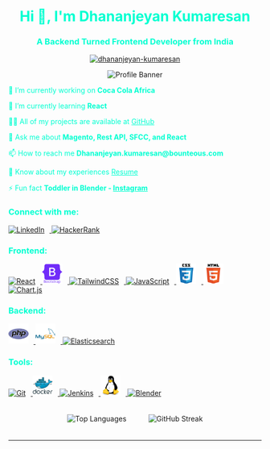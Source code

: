 <h1 align="center" style="color:#00FFD1;">Hi 👋, I'm Dhananjeyan Kumaresan</h1>
<h3 align="center" style="color:#00FFD1;">A Backend Turned Frontend Developer from India</h3>

<p align="center">
  <a href="https://github.com/ryo-ma/github-profile-trophy">
    <img src="https://github-profile-trophy.vercel.app/?username=dhananjeyan-kumaresan&theme=onedark" alt="dhananjeyan-kumaresan" />
  </a>
</p>

<p align="center">
  <img src="https://github.com/Dhananjeyan-kumaresan/DhananjeyanAK/assets/125179740/3de32d69-925e-4902-a070-745fc05db3a4" alt="Profile Banner" />
</p>

<p align="left" style="color:#00FFD1;">🔭 I’m currently working on <strong>Coca Cola Africa</strong></p>
<p align="left" style="color:#00FFD1;">🌱 I’m currently learning <strong>React</strong></p>
<p align="left" style="color:#00FFD1;">👨‍💻 All of my projects are available at <a href="https://github.com/Dhananjeyan-kumaresan" style="color:#00FFD1;">GitHub</a></p>
<p align="left" style="color:#00FFD1;">💬 Ask me about <strong>Magento, Rest API, SFCC, and React</strong></p>
<p align="left" style="color:#00FFD1;">📫 How to reach me <strong>Dhananjeyan.kumaresan@bounteous.com</strong></p>
<p align="left" style="color:#00FFD1;">📄 Know about my experiences <a href="https://hs2solutions-my.sharepoint.com/personal/vignesh_paramasivam_bounteous_com/_layouts/15/onedrive.aspx?id=%2Fpersonal%2Fvignesh%5Fparamasivam%5Fbounteous%5Fcom%2FDocuments%2FResume%20Dump%2F2789%5FDHANANJEYAN%5FKUMARESAN%2Epdf&parent=%2Fpersonal%2Fvignesh%5Fparamasivam%5Fbounteous%5Fcom%2FDocuments%2FResume%20Dump" style="color:#00FFD1;">Resume</a></p>
<p align="left" style="color:#00FFD1;">⚡ Fun fact <strong>Toddler in Blender - <a href="https://www.instagram.com/tamilblends?igshid=MTYybjdlOXYwYTVjZg==" style="color:#00FFD1;">Instagram</a></strong></p>

<h3 align="left" style="color:#00FFD1;">Connect with me:</h3>
<p align="left">
  <a href="https://linkedin.com/in/dhananjeyan-ak" target="_blank">
    <img src="https://user-images.githubusercontent.com/74038190/235294012-0a55e343-37ad-4b0f-924f-c8431d9d2483.gif" alt="LinkedIn" height="30" width="30" style="margin-right:10px;" />
  </a>
  <a href="https://www.hackerrank.com/dhananjeyanak" target="_blank">
    <img src="https://raw.githubusercontent.com/rahuldkjain/github-profile-readme-generator/master/src/images/icons/Social/hackerrank.svg" alt="HackerRank" height="30" width="40" />
  </a>
</p>

<h3 align="left" style="color:#00FFD1;">Frontend:</h3>
<p align="left"> 
  <a href="https://reactjs.org/" target="_blank" rel="noreferrer"> 
    <img src="https://user-images.githubusercontent.com/74038190/212257467-871d32b7-e401-42e8-a166-fcfd7baa4c6b.gif" alt="React" width="40" height="40" style="margin-right:10px;"/> 
  </a> 
  <a href="https://getbootstrap.com" target="_blank" rel="noreferrer"> 
    <img src="https://raw.githubusercontent.com/devicons/devicon/master/icons/bootstrap/bootstrap-plain-wordmark.svg" alt="Bootstrap" width="40" height="40" style="margin-right:10px;"/> 
  </a> 
  <a href="https://tailwindcss.com/" target="_blank" rel="noreferrer"> 
    <img src="https://www.vectorlogo.zone/logos/tailwindcss/tailwindcss-icon.svg" alt="TailwindCSS" width="40" height="40" style="margin-right:10px;"/> 
  </a>
  <a href="https://developer.mozilla.org/en-US/docs/Web/JavaScript" target="_blank" rel="noreferrer"> 
    <img src="https://user-images.githubusercontent.com/74038190/212257454-16e3712e-945a-4ca2-b238-408ad0bf87e6.gif" alt="JavaScript" width="40" height="40" style="margin-right:10px;"/> 
  </a> 
  <a href="https://www.w3schools.com/css/" target="_blank" rel="noreferrer"> 
    <img src="https://raw.githubusercontent.com/devicons/devicon/master/icons/css3/css3-original-wordmark.svg" alt="CSS3" width="40" height="40" style="margin-right:10px;"/> 
  </a> 
  <a href="https://www.w3.org/html/" target="_blank" rel="noreferrer"> 
    <img src="https://raw.githubusercontent.com/devicons/devicon/master/icons/html5/html5-original-wordmark.svg" alt="HTML5" width="40" height="40" style="margin-right:10px;"/> 
  </a>
  <a href="https://www.chartjs.org" target="_blank" rel="noreferrer"> 
    <img src="https://www.chartjs.org/media/logo-title.svg" alt="Chart.js" width="40" height="40" style="margin-right:10px;"/> 
  </a>
</p>

<h3 align="left" style="color:#00FFD1;">Backend:</h3>
<p align="left"> 
  <a href="https://www.php.net" target="_blank" rel="noreferrer"> 
    <img src="https://raw.githubusercontent.com/devicons/devicon/master/icons/php/php-original.svg" alt="PHP" width="40" height="40" style="margin-right:10px;"/> 
  </a> 
  <a href="https://www.mysql.com/" target="_blank" rel="noreferrer"> 
    <img src="https://raw.githubusercontent.com/devicons/devicon/master/icons/mysql/mysql-original-wordmark.svg" alt="MySQL" width="40" height="40" style="margin-right:10px;"/> 
  </a> 
  <a href="https://www.elastic.co" target="_blank" rel="noreferrer"> 
    <img src="https://www.vectorlogo.zone/logos/elastic/elastic-icon.svg" alt="Elasticsearch" width="40" height="40" style="margin-right:10px;"/> 
  </a>
</p>

<h3 align="left" style="color:#00FFD1;">Tools:</h3>
<p align="left"> 
  <a href="https://git-scm.com/" target="_blank" rel="noreferrer"> 
    <img src="https://www.vectorlogo.zone/logos/git-scm/git-scm-icon.svg" alt="Git" width="40" height="40" style="margin-right:10px;"/> 
  </a> 
  <a href="https://www.docker.com/" target="_blank" rel="noreferrer"> 
    <img src="https://raw.githubusercontent.com/devicons/devicon/master/icons/docker/docker-original-wordmark.svg" alt="Docker" width="40" height="40" style="margin-right:10px;"/> 
  </a> 
  <a href="https://www.jenkins.io" target="_blank" rel="noreferrer"> 
    <img src="https://www.vectorlogo.zone/logos/jenkins/jenkins-icon.svg" alt="Jenkins" width="40" height="40" style="margin-right:10px;"/> 
  </a> 
  <a href="https://www.linux.org/" target="_blank" rel="noreferrer"> 
    <img src="https://raw.githubusercontent.com/devicons/devicon/master/icons/linux/linux-original.svg" alt="Linux" width="40" height="40" style="margin-right:10px;"/> 
  </a> 
  <a href="https://www.blender.org/" target="_blank" rel="noreferrer"> 
    <img src="https://download.blender.org/branding/community/blender_community_badge_white.svg" alt="Blender" width="40" height="40" style="margin-right:10px;"/> 
  </a>
</p>
<div align="center">
  <img src="https://github-readme-stats.vercel.app/api/top-langs?username=dhananjeyan-kumaresan&show_icons=true&locale=en&layout=compact&theme=radical" alt="Top Languages" style="margin: 20px;" />
  <img src="https://github-readme-streak-stats.herokuapp.com/?user=dhananjeyan-kumaresan&theme=radical" alt="GitHub Streak" style="margin: 20px;" />
</div>

---
